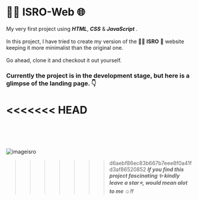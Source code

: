# 🧑‍🚀 ISRO-Web 🌐
My very first project using ***HTML***,  _***CSS***_ &amp; _***JavaScript***_ . <br>
<br>
In this project, I have tried to create my version of the 🧑‍🚀 **ISRO** 🚀 website keeping it more minimalist than the original one.
<br>
<br>
Go ahead, clone it and checkout it out yourself.
<br>
### Currently the project is in the development stage, but here is a glimpse of the landing page. 👇
<<<<<<< HEAD
<br>
<br>
<br>
=======

![imageisro](https://github.com/dakshsinghrathore/ISRO-Web/assets/115932772/4f38498f-c8e8-4cb8-81e4-525a71668c49)

>>>>>>> d6aebf86ec83b667b7eee8f0a41fd3af86520852
***If you find this project fascinating ✨ kindly leave a star⭐, would mean alot to me ☺️!!***
